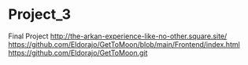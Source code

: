 # Project_3
Final Project
http://the-arkan-experience-like-no-other.square.site/
https://github.com/Eldorajo/GetToMoon/blob/main/Frontend/index.html
https://github.com/Eldorajo/GetToMoon.git
